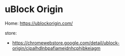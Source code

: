 # uBlock Origin
Home: https://ublockorigin.com/

store:
- https://chromewebstore.google.com/detail/ublock-origin/cjpalhdlnbpafiamejdnhcphjbkeiagm
